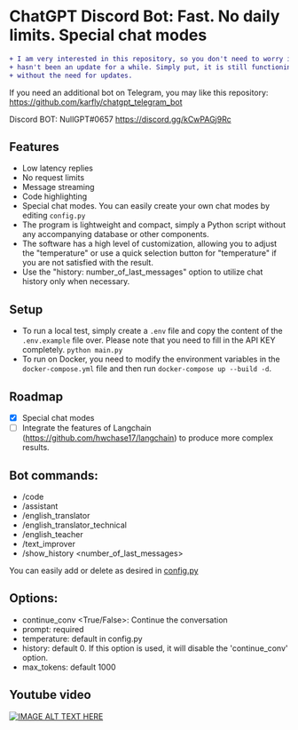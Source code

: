 # ChatGPT Discord Bot: **Fast. No daily limits. Special chat modes**

```diff
+ I am very interested in this repository, so you don't need to worry if there
+ hasn't been an update for a while. Simply put, it is still functioning stably
+ without the need for updates.
```

If you need an additional bot on Telegram, you may like this repository: https://github.com/karfly/chatgpt_telegram_bot

Discord BOT: NullGPT#0657 https://discord.gg/kCwPAGj9Rc

## Features

- Low latency replies
- No request limits
- Message streaming
- Code highlighting
- Special chat modes. You can easily create your own chat modes by editing `config.py`
- The program is lightweight and compact, simply a Python script without any accompanying database or other components.
- The software has a high level of customization, allowing you to adjust the "temperature" or use a quick selection button for "temperature" if you are not satisfied with the result.
- Use the "history: number_of_last_messages" option to utilize chat history only when necessary.

## Setup

- To run a local test, simply create a `.env` file and copy the content of the `.env.example` file over. Please note that you need to fill in the API KEY completely. `python main.py`
- To run on Docker, you need to modify the environment variables in the `docker-compose.yml` file and then run `docker-compose up --build -d`.

## Roadmap

- [x] Special chat modes
- [ ] Integrate the features of Langchain (https://github.com/hwchase17/langchain) to produce more complex results.

## Bot commands:

- /code
- /assistant
- /english_translator
- /english_translator_technical
- /english_teacher
- /text_improver
- /show_history <number_of_last_messages>

You can easily add or delete as desired in [config.py](https://github.com/nullmastermind/py-chatgpt-discord-bot/blob/master/config.py)

## Options:

- continue_conv <True/False>: Continue the conversation
- prompt: required
- temperature: default in config.py
- history: default 0. If this option is used, it will disable the 'continue_conv' option.
- max_tokens: default 1000

## Youtube video

[![IMAGE ALT TEXT HERE](http://img.youtube.com/vi/ZwSu8f1DKmI/0.jpg)](https://www.youtube.com/watch?v=ZwSu8f1DKmI)
